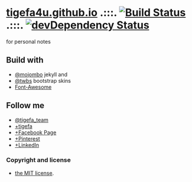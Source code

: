 [tigefa4u.github.io](http://tigefa4u.github.io) .:::. [![Build Status](https://secure.travis-ci.org/twbs/bootstrap.png)](http://travis-ci.org/twbs/bootstrap) .:::. [![devDependency Status](https://david-dm.org/twbs/bootstrap/dev-status.png)](https://david-dm.org/twbs/bootstrap#info=devDependencies)
==================


for personal notes 



## Build with 

- [@mojombo](https://github.com/mojombo) jekyll and 
- [@twbs](https://github.com/twbs) bootstrap skins
- [Font-Awesome](https://github.com/FortAwesome/Font-Awesome/)



## Follow me 

- [@tigefa_team](http://twitter.com/tigefa_team)
- [+tigefa](http://gplus.to/tigefa)
- [+Facebook Page](http://facebook.com/tigefa.team)
- [+Pinterest](http://pinterest.com/tigefa)
- [+LinkedIn](http://linkedin.com/in/tigefadotinfo)

### Copyright and license

- [the MIT license](LICENSE).
